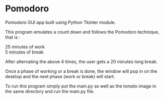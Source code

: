 # Pomodoro
Pomodoro GUI app built using Python Tkinter module.

This program emulates a count down and follows the Pomodoro technique, that is :

25 minutes of work  
5 minutes of break

After alternating the above 4 times, the user gets a 20 minutes long break.

Once a phase of working or a break is done, the window will pop in on the desktop and the next phase (work or break) will start.

To run this program simply put the main.py as well as the tomato image in the same directory and run the main.py file.



